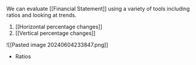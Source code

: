 We can evaluate [[Financial Statement]] using a variety of tools including ratios and looking at trends.
1. [[Horizontal percentage changes]]
2. [[Vertical percentage changes]]

![[Pasted image 20240604233847.png]]
- Ratios
